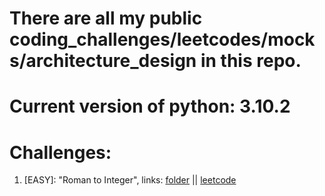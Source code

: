 # There are all my public coding_challenges/leetcodes/mocks/architecture_design in this repo.

# Current version of python: 3.10.2

# Challenges:
1. [EASY]: "Roman to Integer", links: [folder](https://github.com/Ledaryy/challenges/tree/master/leetcode/1) || [leetcode](https://leetcode.com/problems/roman-to-integer/)

